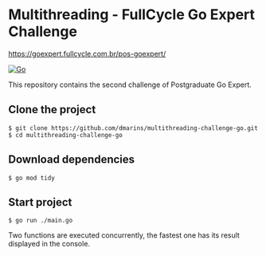 # Multithreading - FullCycle Go Expert Challenge
https://goexpert.fullcycle.com.br/pos-goexpert/

[![Go](https://img.shields.io/badge/go-1.21.6-informational?logo=go)](https://go.dev)

This repository contains the second challenge of Postgraduate Go Expert.

## Clone the project

```
$ git clone https://github.com/dmarins/multithreading-challenge-go.git
$ cd multithreading-challenge-go
```

## Download dependencies

```
$ go mod tidy
```

## Start project

```
$ go run ./main.go
```

Two functions are executed concurrently, the fastest one has its result displayed in the console.